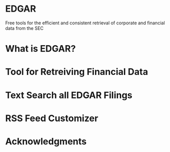 # EDGAR
Free tools for the efficient and consistent retrieval of corporate and financial data from the SEC

# What is EDGAR?

# Tool for Retreiving Financial Data


# Text Search all EDGAR Filings


# RSS Feed Customizer

# Acknowledgments


